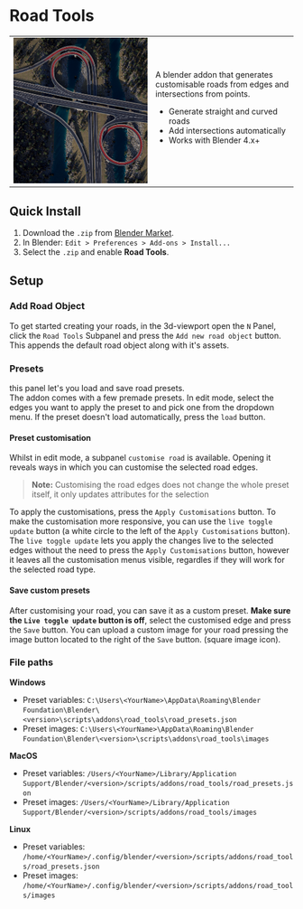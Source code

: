 # Road Tools

<table style="width:100%;">
<tr>
<td style="width:50%;"><img src="docs/img/highwayrender3.png" alt="Demo" width="100%"></td>
<td style="width:50%;">
A blender addon that generates customisable roads from edges and intersections from points.<br>

<ul>
  <li>Generate straight and curved roads</li>
  <li>Add intersections automatically</li>
  <li>Works with Blender 4.x+</li>
</ul>
</td>
</tr>
</table>

## Quick Install
1. Download the `.zip` from [Blender Market](https://blendermarket.com/your-addon).
2. In Blender: `Edit > Preferences > Add-ons > Install...`
3. Select the `.zip` and enable **Road Tools**.

## Setup

### Add Road Object
To get started creating your roads, in the 3d-viewport open the `N` Panel, click the `Road Tools` Subpanel and press the `Add new road object` button. This appends the default road object along with it's assets. 

### Presets
this panel let's you load and save road presets. <br>
The addon comes with a few premade presets. In edit mode, select the edges you want to apply the preset to and pick one from the dropdown menu. If the preset doesn't load automatically, press the `load` button. 

#### Preset customisation
Whilst in edit mode, a subpanel `customise road` is available. Opening it reveals ways in which you can customise the selected road edges.

> **Note:**  Customising the road edges does not change the whole preset itself, it only updates attributes for the selection

To apply the customisations, press the `Apply Customisations` button. 
To make the customisation more responsive, you can use the `live toggle update` button (a white circle to the left of the `Apply Customisations` button).  
The `live toggle update` lets you apply the changes live to the selected edges without the need to press the `Apply Customisations` button, however it leaves all the customisation menus visible, regardles if they will work for the selected road type. 

#### Save custom presets
After customising your road, you can save it as a custom preset. **Make sure the `Live toggle update` button is off**, select the customised edge and press the `Save` button.
You can upload a custom image for your road pressing the image button located to the right of the `Save` button. (square image icon).

### File paths

**Windows**
- Preset variables: `C:\Users\<YourName>\AppData\Roaming\Blender Foundation\Blender\<version>\scripts\addons\road_tools\road_presets.json`
- Preset images: `C:\Users\<YourName>\AppData\Roaming\Blender Foundation\Blender\<version>\scripts\addons\road_tools\images`

**MacOS**
- Preset variables: `/Users/<YourName>/Library/Application Support/Blender/<version>/scripts/addons/road_tools/road_presets.json`
- Preset images: `/Users/<YourName>/Library/Application Support/Blender/<version>/scripts/addons/road_tools/images`

**Linux**
- Preset variables: `/home/<YourName>/.config/blender/<version>/scripts/addons/road_tools/road_presets.json`
- Preset images: `/home/<YourName>/.config/blender/<version>/scripts/addons/road_tools/images`






